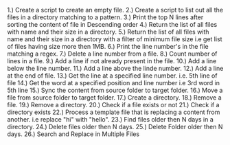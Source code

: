 1.) Create a script to create an empty file.
2.) Create a script to list out all the files in a directory matching to a pattern.
3.) Print the top N lines after sorting the content of file in Descending order
4.) Return the list of all files with name and their size in a directory.
5.) Return the list of all files with name and their size in a directory with a filter of minimum file size i.e get list of files having size more then 1MB.
6.) Print the line number's in the file matching a regex.
7.) Delete a line number from a file.
8.) Count number of lines in a file.
9.) Add a line if not already present in the file.
10.) Add a line below the line number.
11.) Add a line above the linde number.
12.) Add a line at the end of file.
13.) Get the line at a specified line number. i.e. 5th line of file
14.) Get the word at a specified position and line number i.e 3rd word in 5th line
15.) Sync the content from source folder to target folder.
16.) Move a file from source folder to target folder.
17.) Create a directory.
18.) Remove a file.
19.) Remove a directory.
20.) Check if a file exists or not
21.) Check if a directory exists
22.) Process a template file that is replacing a content from another. i.e replace "hi" with "hello".
23.) Find files older then N days in a directory.
24.) Delete files older then N days.
25.) Delete Folder older then N days.
26.) Search and Replace in Multiple Files
